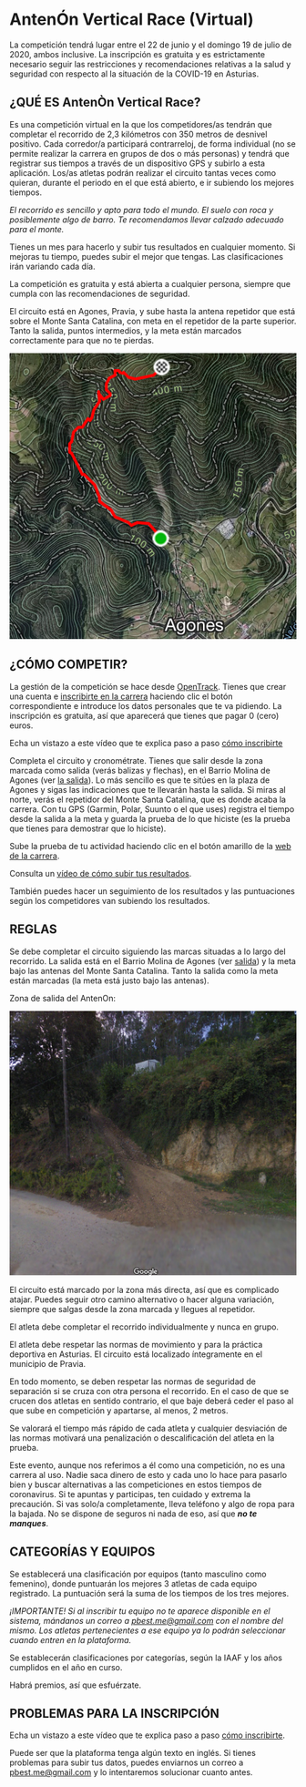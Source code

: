 # AntenÓn Vertical Race (Virtual) 

La competición tendrá lugar entre el 22 de junio y el domingo 19 de julio de 2020, ambos inclusive. La inscripción es gratuita y es estrictamente necesario seguir las restricciones y recomendaciones relativas a la salud  y seguridad con respecto al la situación de la COVID-19 en Asturias. 

## ¿QUÉ ES AntenÒn Vertical Race?

Es una competición virtual en la que los competidores/as tendrán que completar el recorrido de 2,3 kilómetros con 350 metros de desnivel positivo. Cada corredor/a participará contrarreloj, de forma individual (no se permite realizar la carrera en grupos de dos o más personas) y tendrá que registrar sus tiempos a través de un dispositivo GPS y subirlo a esta aplicación. Los/as atletas podrán realizar el circuito tantas veces como quieran, durante el periodo en el que está abierto, e ir subiendo los mejores tiempos.

*El recorrido es sencillo y apto para todo el mundo. El suelo con roca y posiblemente algo de barro. Te recomendamos llevar calzado adecuado para el monte.*

Tienes un mes para hacerlo y subir tus resultados en cualquier momento. Si mejoras tu tiempo, puedes subir el mejor que tengas. Las clasificaciones irán variando cada día.

La competición es gratuita y está abierta a cualquier persona, siempre que cumpla con las recomendaciones de seguridad. 

El circuito está en Agones, Pravia, y sube hasta la antena repetidor que está sobre el Monte Santa Catalina, con meta en el repetidor de la parte superior. Tanto la salida, puntos intermedios,  y la meta están marcados correctamente para que no te pierdas. 

![Recorrido sobre un mapa](./img/segmento.png "Recorrido AntenOn Vertical Race")

## ¿CÓMO COMPETIR?

La gestión de la competición se hace desde [OpenTrack](https://data.opentrack.run). Tienes que crear una cuenta e [inscribirte en la carrera](https://data.opentrack.run/en-gb/x/2020/ESP/antenon/) haciendo clic el botón correspondiente e introduce los datos personales que te va pidiendo. La inscripción es gratuita, así que aparecerá que tienes que pagar 0 (cero) euros.

Echa un vistazo a este vídeo que te explica paso a paso [cómo inscribirte](https://youtu.be/Hk9Sx5AXI6Q)

Completa el circuito y cronométrate. Tienes que salir desde la zona marcada como salida (verás balizas y flechas), en el Barrio Molina de Agones (ver [la salida](https://www.google.com/maps/@43.5015398,-6.1221496,3a,75y,353.14h,91.94t/data=!3m6!1e1!3m4!1sM-zZuUFFb752lE-kHb5cZw!2e0!7i13312!8i6656)). Lo más sencillo es que te sitúes en la plaza de Agones y sigas las indicaciones que te llevarán hasta la salida. Si miras al norte, verás el repetidor del Monte Santa Catalina, que es donde acaba la carrera. Con tu GPS (Garmin, Polar, Suunto o el que uses) registra el tiempo desde la salida a la meta y guarda la prueba de lo que hiciste (es la prueba que tienes para demostrar que lo hiciste). 

Sube la prueba de tu actividad haciendo clic en el botón amarillo de la [web de la carrera](https://data.opentrack.run/en-gb/x/2020/ESP/antenon/).

Consulta un [vídeo de cómo subir tus resultados](https://youtu.be/k9pFKd76zt0).

También puedes hacer un seguimiento de los resultados y las puntuaciones según los competidores van subiendo los resultados.

## REGLAS

Se debe completar el circuito siguiendo las marcas situadas a lo largo del recorrido. La salida está en el Barrio Molina de Agones (ver <a href="https://www.google.com/maps/@43.5015398,-6.1221496,3a,75y,353.14h,91.94t/data=!3m6!1e1!3m4!1sM-zZuUFFb752lE-kHb5cZw!2e0!7i13312!8i6656">salida</a>) y la meta bajo las antenas del Monte Santa Catalina. Tanto la salida como la meta están marcadas (la meta está justo bajo las antenas). 

Zona de salida del AntenOn:

![Salida del AntenOn](./img/salida.png "Salida del AntenOn Vertical Race")

El circuito está marcado por la zona más directa, así que es complicado atajar. Puedes seguir otro camino alternativo o hacer alguna variación, siempre que salgas desde la zona marcada y llegues al repetidor. 

El atleta debe completar el recorrido individualmente y nunca en grupo. 

El atleta debe respetar las normas de movimiento y para la práctica deportiva en Asturias. El circuito está localizado íntegramente en el municipio de Pravia.

En todo momento, se deben respetar las normas de seguridad de separación si se cruza con otra persona el recorrido. En el caso de que se crucen dos atletas en sentido contrario, el que baje deberá ceder el paso al que sube en competición y apartarse, al menos, 2 metros.

Se valorará el tiempo más rápido de cada atleta y cualquier desviación de las normas motivará una penalización o descalificación del atleta en la prueba.

Este evento, aunque nos referimos a él como una competición, no es una carrera al uso. Nadie saca dinero de esto y cada uno lo hace para pasarlo bien y buscar alternativas a las competiciones en estos tiempos de coronavirus. Si te apuntas y participas, ten cuidado y extrema la precaución. Si vas solo/a completamente, lleva teléfono y algo de ropa para la bajada. No se dispone de seguros ni nada de eso, así que ***no te manques***. 


## CATEGORÍAS Y EQUIPOS

Se establecerá una clasificación por equipos (tanto masculino como femenino), donde puntuarán los mejores 3 atletas de cada equipo registrado. La puntuación será la suma de los tiempos de los tres mejores.

*¡IMPORTANTE! Si al inscribir tu equipo no te aparece disponible en el sistema, mándanos un correo a pbest.me@gmail.com con el nombre del mismo. Los atletas pertenecientes a ese equipo ya lo podrán seleccionar cuando entren en la plataforma.*

Se establecerán clasificaciones por categorías, según la IAAF y los años cumplidos en el año en curso.

Habrá premios, así que esfuérzate.


## PROBLEMAS PARA LA INSCRIPCIÓN 

Echa un vistazo a este vídeo que te explica paso a paso [cómo inscribirte](https://youtu.be/Hk9Sx5AXI6Q).

Puede ser que la plataforma tenga algún texto en inglés. Si tienes problemas para subir tus datos, puedes enviarnos un correo a pbest.me@gmail.com y lo intentaremos solucionar cuanto antes.



